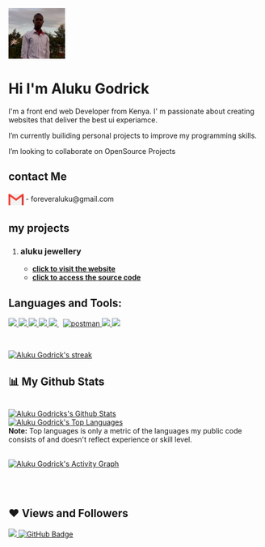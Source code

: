 <!-- @format -->

<a href="#"><img width="auto" height="100px" src="./images/profile.jpg" /></a>

<h1 align="left">Hi  I'm Aluku Godrick</h1>
<p align="left">I'm a front end web Developer from Kenya. I' m passionate about creating websites that deliver the best ui experiamce.</p>
<p align="left">I’m currently builiding personal projects to improve my programming skills.</p>
<p align="left">I’m looking to collaborate on OpenSource Projects</p>

## contact Me

  <p><img width="30px" height="30px" src="./images/email.png" /align="center"> - foreveraluku@gmail.com </p>

## my projects

1. ### aluku jewellery
   - **[click to visit the website](https://alukujewell.netlify.app)**
   - **[click to access the source code](https://github.com/aluku7-wq/jewellery)**

## Languages and Tools:

<p align="left"> 
    <a href="https://reactjs.org/" target="_blank"> <img src="https://img.icons8.com/color/48/000000/react-native.png"/> 
    <a href="https://developer.mozilla.org/en-US/docs/Web/JavaScript" target="_blank"> <img src="https://img.icons8.com/color/48/000000/javascript.png"/> </a> 
    <a href="https://www.w3.org/html/" target="_blank"> <img src="https://img.icons8.com/color/48/000000/html-5.png"/> </a> 
    <a href="https://www.w3schools.com/css/" target="_blank"> <img src="https://img.icons8.com/color/48/000000/css3.png"/> </a> 
    <a style="padding-right:8px;" href="https://nodejs.org" target="_blank"> <img src="https://img.icons8.com/color/48/000000/nodejs.png"/>
    <a href="https://postman.com" target="_blank"> <img src="https://www.vectorlogo.zone/logos/getpostman/getpostman-icon.svg" alt="postman" width="45" height="45"/> </a>   
    <a href="https://git-scm.com/" target="_blank"> <img src="https://img.icons8.com/color/48/000000/git.png"/> </a> 
    <a href="https://redux.js.org" target="_blank"> <img src="https://img.icons8.com/color/48/000000/redux.png"/> </a>
</p>

<!-- [![React Badge](https://img.shields.io/badge/-React-61DBFB?style=for-the-badge&labelColor=black&logo=react&logoColor=61DBFB)](#)  [![Javascript Badge](https://img.shields.io/badge/-Javascript-F0DB4F?style=for-the-badge&labelColor=black&logo=javascript&logoColor=F0DB4F)](#) [![Typescript Badge](https://img.shields.io/badge/-Typescript-007acc?style=for-the-badge&labelColor=black&logo=typescript&logoColor=007acc)](#) [![Nodejs Badge](https://img.shields.io/badge/-Nodejs-3C873A?style=for-the-badge&labelColor=black&logo=node.js&logoColor=3C873A)](#) [![GraphQL Badge](https://img.shields.io/badge/-GraphQl-e535ab?style=for-the-badge&labelColor=black&logo=node.js&logoColor=e535ab)](#) -->
<br/>

<p align="left">
    <a href="https://github.com/aluku7-wq/github-readme-streak-stats">
        <img title="🔥 Get streak stats for your profile at git.io/streak-stats" alt="Aluku Godrick's streak" src="https://github-readme-streak-stats.herokuapp.com/?user=aluku7-wq&theme=black-ice&hide_border=true&stroke=0000&background=060A0CD0"/>
    </a>
</p>

## 📊 My Github Stats

  <br/>
    <a href="https://github.com/aluku7-wq/github-readme-stats"><img alt="Aluku Godricks's Github Stats" src="https://github-readme-stats.vercel.app/api?username=aluku7-wq&show_icons=true&count_private=true&theme=react&hide_border=true&bg_color=0D1117" /></a>
    <br/>
  <a href="https://github.com/aluku7-wq/github-readme-stats"><img alt="Aluku Godrick's Top Languages" src="https://github-readme-stats.vercel.app/api/top-langs/?username=aluku7-wq&langs_count=8&count_private=true&layout=compact&theme=react&hide_border=true&bg_color=0D1117" /></a>
  <br/>
  <b>Note:</b> Top languages is only a metric of the languages my public code consists of and doesn't reflect experience or skill level.

<br/>
<br/>

<a href="https://github.com/aluku7-wq/github-readme-activity-graph"><img alt="Aluku Godrick's Activity Graph" src="https://activity-graph.herokuapp.com/graph?username=aluku7-wq&bg_color=0D1117&color=5BCDEC&line=5BCDEC&point=FFFFFF&hide_border=true" /></a>

<br/>
<br/>

## ❤ Views and Followers

<a href="https://github.com/Meghna-DAS/github-profile-views-counter">
    <img src="https://komarev.com/ghpvc/?username=aluku7-wq">
</a>
<a href="https://github.com/aluku7-wq?tab=followers"><img src="https://img.shields.io/github/followers/aluku7-wq?label=Followers&style=social" alt="GitHub Badge"></a>
